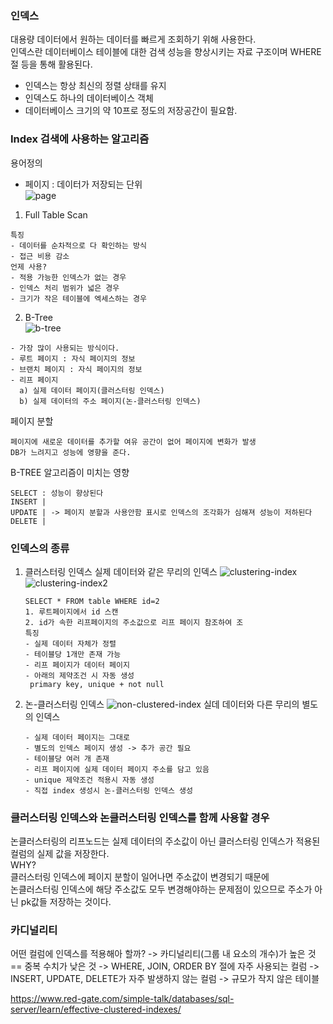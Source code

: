 ### 인덱스
대용량 데이터에서 원하는 데이터를 빠르게 조회하기 위해 사용한다.  
인덱스란 데이터베이스 테이블에 대한 검색 성능을 향상시키는 자료 구조이며 WHERE 절 등을 통해 활용된다.
- 인덱스는 항상 최신의 정렬 상태를 유지
- 인덱스도 하나의 데이터베이스 객체
- 데이터베이스 크기의 약 10프로 정도의 저장공간이 필요함.

### Index 검색에 사용하는 알고리즘
용어정의
- 페이지 : 데이터가 저장되는 단위  
![page](http://etutorials.org/shared/images/tutorials/tutorial_73/33fig04.gif)
1. Full Table Scan  
```
특징
- 데이터를 순차적으로 다 확인하는 방식
- 접근 비용 감소
언제 사용?
- 적용 가능한 인덱스가 없는 경우
- 인덱스 처리 범위가 넓은 경우
- 크기가 작은 테이블에 엑세스하는 경우
```
2. B-Tree  
![b-tree](http://jcole.us/blog/files/innodb/20130109/72dpi/B_Tree_Structure.png)
```
- 가장 많이 사용되는 방식이다.  
- 루트 페이지 : 자식 페이지의 정보
- 브랜치 페이지 : 자식 페이지의 정보
- 리프 페이지
  a) 실제 데이터 페이지(클러스터링 인덱스)
  b) 실제 데이터의 주소 페이지(논-클러스터링 인덱스)
```
페이지 분할
```
페이지에 새로운 데이터를 추가할 여유 공간이 없어 페이지에 변화가 발생
DB가 느려지고 성능에 영향을 준다. 
```

B-TREE 알고리즘이 미치는 영향
```
SELECT : 성능이 향상된다
INSERT |
UPDATE | -> 페이지 분할과 사용안함 표시로 인덱스의 조각화가 심해져 성능이 저하된다
DELETE |
```

### 인덱스의 종류
1. 클러스터링 인덱스
   실제 데이터와 같은 무리의 인덱스
    ![clustering-index](https://www.sqlshack.com/wp-content/uploads/2020/10/range-scan-working-principle-and-sql-server-cluste2.png)
    ![clustering-index2](https://www.red-gate.com/simple-talk/wp-content/uploads/imported/1213-Clustered1.jpg)
    ```
   SELECT * FROM table WHERE id=2
   1. 루트페이지에서 id 스캔
   2. id가 속한 리프페이지의 주소값으로 리프 페이지 참조하여 조
   특징
   - 실제 데이터 자체가 정렬
   - 테이블당 1개만 존재 가능
   - 리프 페이지가 데이터 페이지
   - 아래의 제약조건 시 자동 생성
     primary key, unique + not null
   ```
2. 논-클러스터링 인덱스
    ![non-clustered-index](https://www.mssqltips.com/images_tutorials/9133_non-clustered-indexes-sql-server-indexing.004.png)
   실데 데이터와 다른 무리의 별도의 인덱스
    ```
   - 실제 데이터 페이지는 그대로
   - 별도의 인덱스 페이지 생성 -> 추가 공간 필요
   - 테이블당 여러 개 존재
   - 리프 페이지에 실제 데이터 페이지 주소를 담고 있음
   - unique 제약조건 적용시 자동 생성
   - 직접 index 생성시 논-클러스터링 인덱스 생성
   ```

### 클러스터링 인덱스와 논클러스터링 인덱스를 함께 사용할 경우
논클러스터링의 리프노드는 실제 데이터의 주소값이 아닌 클러스터링 인덱스가 적용된 컬럼의 실제 값을 저장한다.  
WHY?  
클러스터링 인덱스에 페이지 분할이 일어나면 주소값이 변경되기 때문에  
논클러스터링 인덱스에 해당 주소값도 모두 변경해야하는 문제점이 있으므로 주소가 아닌 pk값들 저장하는 것이다.

### 카디널리티
어떤 컬럼에 인덱스를 적용해아 할까?
-> 카디널리티(그룹 내 요소의 개수)가 높은 것 == 중복 수치가 낮은 것
-> WHERE, JOIN, ORDER BY 절에 자주 사용되는 컬럼
-> INSERT, UPDATE, DELETE가 자주 발생하지 않는 컬럼
-> 규모가 작지 않은 테이블

https://www.red-gate.com/simple-talk/databases/sql-server/learn/effective-clustered-indexes/